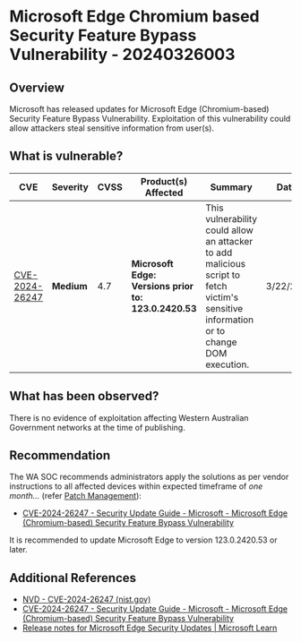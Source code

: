 # Microsoft Edge Chromium based Security Feature Bypass Vulnerability - 20240326003

## Overview

Microsoft has released updates for Microsoft Edge (Chromium-based) Security Feature Bypass Vulnerability. Exploitation of this vulnerability could allow attackers steal sensitive information from user(s).

## What is vulnerable?

| CVE                                                               | Severity   | CVSS | Product(s) Affected                                       | Summary                                                                                                                                | Dated     |
| ----------------------------------------------------------------- | ---------- | ---- | --------------------------------------------------------- | -------------------------------------------------------------------------------------------------------------------------------------- | --------- |
| [CVE-2024-26247](https://nvd.nist.gov/vuln/detail/CVE-2024-26247) | **Medium** | 4.7  | **Microsoft Edge: <br> Versions prior to: 123.0.2420.53** | This vulnerability could allow an attacker to add malicious script to fetch victim's sensitive information or to change DOM execution. | 3/22/2024 |

## What has been observed?

There is no evidence of exploitation affecting Western Australian Government networks at the time of publishing.

## Recommendation

The WA SOC recommends administrators apply the solutions as per vendor instructions to all affected devices within expected timeframe of *one month...* (refer [Patch Management](../guidelines/patch-management.md)):

- [CVE-2024-26247 - Security Update Guide - Microsoft - Microsoft Edge (Chromium-based) Security Feature Bypass Vulnerability](https://msrc.microsoft.com/update-guide/vulnerability/CVE-2024-26247)

It is recommended to update Microsoft Edge to version 123.0.2420.53 or later.

## Additional References

- [NVD - CVE-2024-26247 (nist.gov)](https://nvd.nist.gov/vuln/detail/CVE-2024-26247)
- [CVE-2024-26247 - Security Update Guide - Microsoft - Microsoft Edge (Chromium-based) Security Feature Bypass Vulnerability](https://msrc.microsoft.com/update-guide/vulnerability/CVE-2024-26247)
- [Release notes for Microsoft Edge Security Updates | Microsoft Learn](https://learn.microsoft.com/en-us/DeployEdge/microsoft-edge-relnotes-security)

